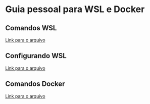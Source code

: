 # Guia pessoal para WSL e Docker

## Comandos WSL
[Link para o arquivo](https://github.com/kasvrol/guia-pessoal-para-comandos/tree/main/WSL)

## Configurando WSL 
[Link para o arquivo](https://github.com/kasvrol/guia-pessoal-para-comandos/edit/main/WSL/README.md#configurando-a-wsl)

## Comandos Docker
[Link para o arquivo](https://github.com/kasvrol/guia-pessoal-para-comandos/tree/main/Docker)
